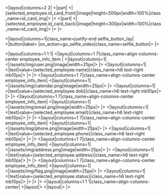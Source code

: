 <|layout|columns=2 2|
<|part|
<|{selected_employee.id_card_front}|image|height=300px|width=100%|class_name=id_card_img|>
|>
<|part|
<|{selected_employee.id_card_back}|image|height=300px|width=100%|class_name=id_card_img|>
|>
|>

<|layout|columns=1|class_name=justify-end selfie_button_lay|
<|button|label= |on_action=go_selfie_video|class_name=selfie_button|>
|>

<|layout|columns=1 1 1|
<|layout|columns=1 7|class_name=align-columns-center employee_info_item |
<|layout|columns=1|
<|/assets/img/user.png|image|width=25px|>
|>
<|layout|columns=1|
<|text|value={selected_employee.name}|class_name=h6 text-right mb10px|>
|>
|>
<|layout|columns=1 7|class_name=align-columns-center employee_info_item|
<|layout|columns=1|
<|/assets/img/calendar.png|image|width=25px|>
|>
<|layout|columns=1|
<|text|value={selected_employee.dob}|class_name=h6 text-right mb10px|>
|>
|>
<|layout|columns=1 7|class_name=align-columns-center employee_info_item|
<|layout|columns=1|
<|/assets/img/email.png|image|width=25px|>
|>
<|layout|columns=1|
<|text|value={selected_employee.email}|class_name=h6 text-right mb10px|>
|>
|>
<|layout|columns=1 7|class_name=align-columns-center employee_info_item|
<|layout|columns=1|
<|/assets/img/phone.png|image|width=25px|>
|>
<|layout|columns=1|
<|text|value={selected_employee.phone}|class_name=h6 text-right mb10px|>
|>
|>
<|layout|columns=1 7|class_name=align-columns-center employee_info_item|
<|layout|columns=1|
<|/assets/img/address.png|image|width=25px|>
|>
<|layout|columns=1|
<|text|value={selected_employee.address}|class_name=h6 text-right mb10px|>
|>
|>
<|layout|columns=1 7|class_name=align-columns-center employee_info_item|
<|layout|columns=1|
<|/assets/img/flag.png|image|width=25px|>
|>
<|layout|columns=1|
<|text|value={selected_employee.status}|class_name=h6 text-right mb10px|>
|>
|>
|>
<|layout|columns=1 1 1|class_name=align-columns-center|
<|layout|>
<|layout|>
|>